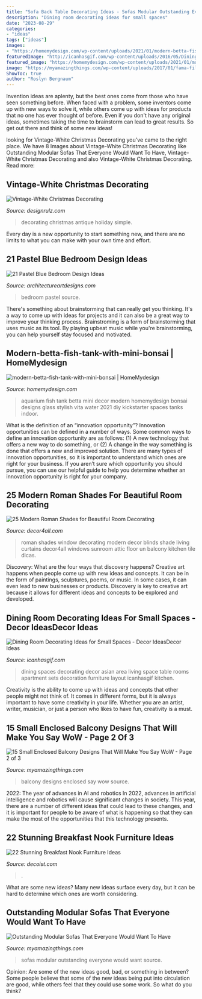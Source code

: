 ```yaml
---
title: "Sofa Back Table Decorating Ideas - Sofas Modular Outstanding Everyone Would Want Source"
description: "Dining room decorating ideas for small spaces"
date: "2023-08-29"
categories:
- "ideas"
tags: ["ideas"]
images:
- "https://homemydesign.com/wp-content/uploads/2021/01/modern-betta-fish-tank-with-mini-bonsai.jpg"
featuredImage: "http://icanhasgif.com/wp-content/uploads/2016/05/Dining-Room-Decorating-Ideas-for-Small-Spaces-767x1024.jpg"
featured_image: "https://homemydesign.com/wp-content/uploads/2021/01/modern-betta-fish-tank-with-mini-bonsai.jpg"
image: "https://myamazingthings.com/wp-content/uploads/2017/01/fama-file-536cbf5a14ac6-Arianne_01130580.jpg"
ShowToc: true
author: "Roslyn Bergnaum"
---
```



Invention ideas are aplenty, but the best ones come from those who have seen something before. When faced with a problem, some inventors come up with new ways to solve it, while others come up with ideas for products that no one has ever thought of before. Even if you don't have any original ideas, sometimes taking the time to brainstorm can lead to great results. So get out there and think of some new ideas!

	

		
looking for Vintage-White Christmas Decorating you've came to the right place. We have 8 Images about Vintage-White Christmas Decorating like Outstanding Modular Sofas That Everyone Would Want To Have, Vintage-White Christmas Decorating and also Vintage-White Christmas Decorating. Read more:
		
    
## Vintage-White Christmas Decorating

<img loading=lazy src="https://cdn.designrulz.com/wp-content/uploads/2011/12/1233728_t0X781u8_c.jpg" onerror="this.onerror=null;this.src='https://tse1.mm.bing.net/th?id=OIP.8bQKVB4zUYFVfA1ZhtPQ8gHaKj&amp;pid=15.1';" alt="Vintage-White Christmas Decorating">

_Source: designrulz.com_

>decorating christmas antique holiday simple. 

	

Every day is a new opportunity to start something new, and there are no limits to what you can make with your own time and effort.

    
## 21 Pastel Blue Bedroom Design Ideas

<img loading=lazy src="https://www.architectureartdesigns.com/wp-content/uploads/2015/05/725.jpg" onerror="this.onerror=null;this.src='https://tse1.mm.bing.net/th?id=OIP.X7ZxzRRiQm9xdyW1wPBbdAHaKd&amp;pid=15.1';" alt="21 Pastel Blue Bedroom Design Ideas">

_Source: architectureartdesigns.com_

>bedroom pastel source. 

	

There's something about brainstorming that can really get you thinking. It's a way to come up with ideas for projects and it can also be a great way to improve your thinking process. Brainstroming is a form of brainstorming that uses music as its tool. By playing upbeat music while you're brainstorming, you can help yourself stay focused and motivated.

    
## Modern-betta-fish-tank-with-mini-bonsai | HomeMydesign

<img loading=lazy src="https://homemydesign.com/wp-content/uploads/2021/01/modern-betta-fish-tank-with-mini-bonsai.jpg" onerror="this.onerror=null;this.src='https://tse2.mm.bing.net/th?id=OIP.PprngyuPdsyG-pKAxBW5EAHaLF&amp;pid=15.1';" alt="modern-betta-fish-tank-with-mini-bonsai | HomeMydesign">

_Source: homemydesign.com_

>aquarium fish tank betta mini decor modern homemydesign bonsai designs glass stylish vita water 2021 diy kickstarter spaces tanks indoor. 

	

What is the definition of an “innovation opportunity”?
Innovation opportunities can be defined in a number of ways. Some common ways to define an innovation opportunity are as follows: (1) A new technology that offers a new way to do something, or (2) A change in the way something is done that offers a new and improved solution. 
There are many types of innovation opportunities, so it is important to understand which ones are right for your business. If you aren’t sure which opportunity you should pursue, you can use our helpful guide to help you determine whether an innovation opportunity is right for your company.

    
## 25 Modern Roman Shades For Beautiful Room Decorating

<img loading=lazy src="http://www.decor4all.com/wp-content/uploads/2015/07/modern-decor-ideas-roman-shades-window-coverings-18.jpg" onerror="this.onerror=null;this.src='https://tse1.mm.bing.net/th?id=OIP.mUoLlVT4d6V19IJLdLBmswAAAA&amp;pid=15.1';" alt="25 Modern Roman Shades for Beautiful Room Decorating">

_Source: decor4all.com_

>roman shades window decorating modern decor blinds shade living curtains decor4all windows sunroom attic floor un balcony kitchen tile dicas. 

	

Discovery: What are the four ways that discovery happens?
Creative art happens when people come up with new ideas and concepts. It can be in the form of paintings, sculptures, poems, or music. In some cases, it can even lead to new businesses or products. Discovery is key to creative art because it allows for different ideas and concepts to be explored and developed.

    
## Dining Room Decorating Ideas For Small Spaces - Decor IdeasDecor Ideas

<img loading=lazy src="http://icanhasgif.com/wp-content/uploads/2016/05/Dining-Room-Decorating-Ideas-for-Small-Spaces-767x1024.jpg" onerror="this.onerror=null;this.src='https://tse4.mm.bing.net/th?id=OIP.tPL8JJ31-MF2w6srxUFd9AHaJ4&amp;pid=15.1';" alt="Dining Room Decorating Ideas for Small Spaces - Decor IdeasDecor Ideas">

_Source: icanhasgif.com_

>dining spaces decorating decor asian area living space table rooms apartment sets decoration furniture layout icanhasgif kitchen. 

	

Creativity is the ability to come up with ideas and concepts that other people might not think of. It comes in different forms, but it is always important to have some creativity in your life. Whether you are an artist, writer, musician, or just a person who likes to have fun, creativity is a must.

    
## 15 Small Enclosed Balcony Designs That Will Make You Say WoW - Page 2 Of 3

<img loading=lazy src="http://myamazingthings.com/wp-content/uploads/2017/01/balcony7-819x1024.jpg" onerror="this.onerror=null;this.src='https://tse3.mm.bing.net/th?id=OIP.KTJNeEr7NWvvrgUJB0PhQQHaJQ&amp;pid=15.1';" alt="15 Small Enclosed Balcony Designs That Will Make You Say WoW - Page 2 of 3">

_Source: myamazingthings.com_

>balcony designs enclosed say wow source. 

	

2022: The year of advances in AI and robotics
In 2022, advances in artificial intelligence and robotics will cause significant changes in society. This year, there are a number of different ideas that could lead to these changes, and it is important for people to be aware of what is happening so that they can make the most of the opportunities that this technology presents.

    
## 22 Stunning Breakfast Nook Furniture Ideas

<img loading=lazy src="https://cdn.decoist.com/wp-content/uploads/2012/05/traditional-kitchen-breakfast-nook.jpg" onerror="this.onerror=null;this.src='https://tse2.mm.bing.net/th?id=OIP.1e6ggjBQ4Ucs9Ma4pw28wQHaJt&amp;pid=15.1';" alt="22 Stunning Breakfast Nook Furniture Ideas">

_Source: decoist.com_

>. 

	

What are some new ideas?
Many new ideas surface every day, but it can be hard to determine which ones are worth considering.

    
## Outstanding Modular Sofas That Everyone Would Want To Have

<img loading=lazy src="https://myamazingthings.com/wp-content/uploads/2017/01/fama-file-536cbf5a14ac6-Arianne_01130580.jpg" onerror="this.onerror=null;this.src='https://tse1.mm.bing.net/th?id=OIP.nDWzYHo_DgoD5R9ptn1PwwHaEk&amp;pid=15.1';" alt="Outstanding Modular Sofas That Everyone Would Want To Have">

_Source: myamazingthings.com_

>sofas modular outstanding everyone would want source. 

	

Opinion: Are some of the new ideas good, bad, or something in between?
Some people believe that some of the new ideas being put into circulation are good, while others feel that they could use some work. So what do you think?

